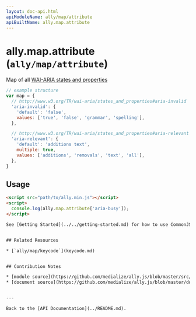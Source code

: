 ```yaml
---
layout: doc-api.html
apiModuleName: ally/map/attribute
apiBuiltName: ally.map.attribute
---
```


# ally.map.attribute (`ally/map/attribute`)

Map of all [WAI-ARIA states and properties](http://www.w3.org/TR/wai-aria/states_and_properties)

```js
// example structure
var map = {
  // http://www.w3.org/TR/wai-aria/states_and_properties#aria-invalid
  'aria-invalid': {
    'default': 'false',
    values: ['true', 'false', 'grammar', 'spelling'],
  },

  // http://www.w3.org/TR/wai-aria/states_and_properties#aria-relevant
  'aria-relevant': {
    'default': 'additions text',
    multiple: true,
    values: ['additions', 'removals', 'text', 'all'],
  },
}
```

## Usage

```html
<script src="path/to/ally.min.js"></script>
<script>
  console.log(ally.map.attribute['aria-busy']);
</script>

See [Getting Started](../../getting-started.md) for how to use CommonJS, AMD or ES6 modules.


## Related Resources

* [`ally/map/keycode`](keycode.md)


## Contribution Notes

* [module source](https://github.com/medialize/ally.js/blob/master/src/map/attribute.js)
* [document source](https://github.com/medialize/ally.js/blob/master/docs/api/map/keycode.md)


---

Back to the [API Documentation](../README.md).

